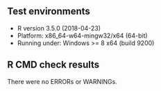 Test environments
-----------------

-   R version 3.5.0 (2018-04-23)
-   Platform: x86\_64-w64-mingw32/x64 (64-bit)
-   Running under: Windows &gt;= 8 x64 (build 9200)

R CMD check results
-------------------

There were no ERRORs or WARNINGs.
